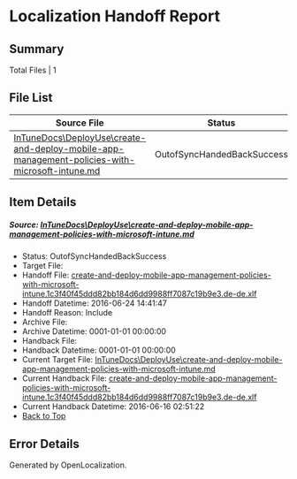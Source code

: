# <a name='report-top'></a> Localization Handoff Report

## Summary
 Total Files | 1

## File List
 Source File | Status | Details 
 ----------- | ------ | ------- 
 [InTuneDocs\DeployUse\create-and-deploy-mobile-app-management-policies-with-microsoft-intune.md](https://github.com/Microsoft/IntuneDocs-pr/blob/3f79de38ce7fc9a5434033ee45ddf43f22517356/InTuneDocs/DeployUse/create-and-deploy-mobile-app-management-policies-with-microsoft-intune.md) | OutofSyncHandedBackSuccess | [Details](#f1b9216c673039f8600e07508b255e12cc30bf3f29)

## Item Details
##### <a name='f1b9216c673039f8600e07508b255e12cc30bf3f29'></a> Source: [InTuneDocs\DeployUse\create-and-deploy-mobile-app-management-policies-with-microsoft-intune.md](https://github.com/Microsoft/IntuneDocs-pr/blob/3f79de38ce7fc9a5434033ee45ddf43f22517356/InTuneDocs/DeployUse/create-and-deploy-mobile-app-management-policies-with-microsoft-intune.md)
* Status: OutofSyncHandedBackSuccess
* Target File: 
* Handoff File: [create-and-deploy-mobile-app-management-policies-with-microsoft-intune.1c3f40f45ddd82bb184d6dd9988ff7087c19b9e3.de-de.xlf](https://github.com/Microsoft/EM.handoff/blob/f47bc6ea730817737b8e99c7836b23d72ecd86ad/ol-handoff/Microsoft/IntuneDocs-pr.de-de/master/create-and-deploy-mobile-app-management-policies-with-microsoft-intune.1c3f40f45ddd82bb184d6dd9988ff7087c19b9e3.de-de.xlf)
* Handoff Datetime: 2016-06-24 14:41:47
* Handoff Reason: Include
* Archive File: 
* Archive Datetime: 0001-01-01 00:00:00
* Handback File: 
* Handback Datetime: 0001-01-01 00:00:00
* Current Target File: [InTuneDocs\DeployUse\create-and-deploy-mobile-app-management-policies-with-microsoft-intune.md](https://github.com/Microsoft/IntuneDocs-pr.de-de/blob/89a8aac48cec23a53ea03dffa41dec7a27871f30/InTuneDocs/DeployUse/create-and-deploy-mobile-app-management-policies-with-microsoft-intune.md)
* Current Handback File: [create-and-deploy-mobile-app-management-policies-with-microsoft-intune.1c3f40f45ddd82bb184d6dd9988ff7087c19b9e3.de-de.xlf](https://github.com/Microsoft/EM.handback/blob/5a6aaa4ef3be5ec0c3b50caf215099fde5b98bf7/ol-handback/Microsoft/IntuneDocs-pr.de-de/master/create-and-deploy-mobile-app-management-policies-with-microsoft-intune.1c3f40f45ddd82bb184d6dd9988ff7087c19b9e3.de-de.xlf)
* Current Handback Datetime: 2016-06-16 02:51:22
* [Back to Top](#report-top)


## Error Details

Generated by OpenLocalization.
